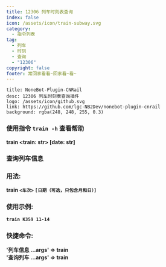 ```yaml
---
title: 12306 列车时刻表查询
index: false
icon: /assets/icon/train-subway.svg
category:
  - 指令列表
tag:
  - 列车
  - 时刻
  - 查询
  - "12306"
copyright: false
footer: 常回家看看~回家看~看~
---
```


  ```component VPCard
  title: NoneBot-Plugin-CNRail
  desc: 12306 列车时刻表查询插件
  logo: /assets/icon/github.svg
  link: https://github.com/lgc-NB2Dev/nonebot-plugin-cnrail
  background: rgba(248, 248, 255, 0.3)
  ```


### **使用指令 `train -h` 查看帮助**

**train <train: str> [date: str]**   
### **查询列车信息**  
### **用法:**  
**train `<车次>` `[日期（可选，只包含月和日）]`**  
### **使用示例:**  
**`train K359 11-14`**
### **快捷命令:**  
**'列车信息 ...args' => train**   
**'查询列车 ...args' => train**   